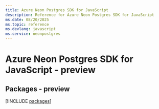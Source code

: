 ```yaml
---
title: Azure Neon Postgres SDK for JavaScript
description: Reference for Azure Neon Postgres SDK for JavaScript
ms.date: 08/20/2025
ms.topic: reference
ms.devlang: javascript
ms.service: neonpostgres
---
```

# Azure Neon Postgres SDK for JavaScript - preview
## Packages - preview
[!INCLUDE [packages](neon-postgres-index.md)]